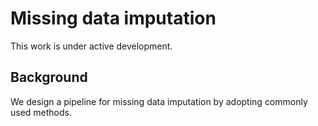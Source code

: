 # Missing data imputation
This work is under active development.

## Background
We design a pipeline for missing data imputation by adopting commonly used methods.
